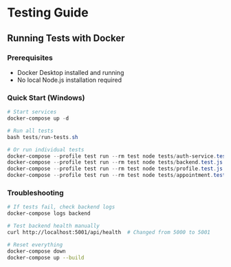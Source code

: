 # Testing Guide

## Running Tests with Docker

### Prerequisites
- Docker Desktop installed and running
- No local Node.js installation required

### Quick Start (Windows)
```powershell
# Start services
docker-compose up -d

# Run all tests
bash tests/run-tests.sh

# Or run individual tests
docker-compose --profile test run --rm test node tests/auth-service.test.js
docker-compose --profile test run --rm test node tests/backend.test.js  
docker-compose --profile test run --rm test node tests/profile.test.js
docker-compose --profile test run --rm test node tests/appointment.test.js
```

### Troubleshooting
```bash
# If tests fail, check backend logs
docker-compose logs backend

# Test backend health manually
curl http://localhost:5001/api/health  # Changed from 5000 to 5001

# Reset everything
docker-compose down
docker-compose up --build
```